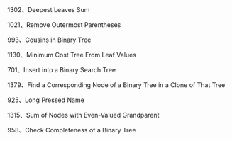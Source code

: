 1302、Deepest Leaves Sum

1021、Remove Outermost Parentheses

993、Cousins in Binary Tree

1130、Minimum Cost Tree From Leaf Values

701、Insert into a Binary Search Tree

1379、Find a Corresponding Node of a Binary Tree in a Clone of That Tree

925、Long Pressed Name

1315、Sum of Nodes with Even-Valued Grandparent

958、Check Completeness of a Binary Tree
